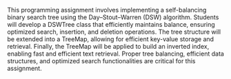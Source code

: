 This programming assignment involves implementing a self-balancing binary search tree using the Day–Stout–Warren (DSW) algorithm. Students will develop a DSWTree class that efficiently maintains balance, ensuring optimized search, insertion, and deletion operations. The tree structure will be extended into a TreeMap, allowing for efficient key-value storage and retrieval. Finally, the TreeMap will be applied to build an inverted index, enabling fast and efficient text retrieval. Proper tree balancing, efficient data structures, and optimized search functionalities are critical for this assignment.